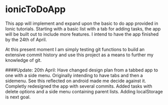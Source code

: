 # ionicToDoApp

This app will implement and expand upon the basic to do app provided in Ionic tutorials.
Starting with a basic list with a tab for adding tasks, the app will be built out to include more features. I intend to have the app finished by the 24th of April.

At this present moment I am simply testing git functions to build an extensive commit history and use this project as a means to further my knowledge of git.


####Update: 20th April:
Have changed design plan from a tabbed app to one with a side menu. Originally intending to have tabs and then a sidemenu. See this reflected on android made me decide against it.
Completly redesigned the app with several commits. Added tasks with delete options and a side menu containing parent lists.
Adding localStorage is next goal.

